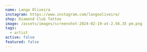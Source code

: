 ```yaml
---
name: Lango Oliveira
instagram: https://www.instagram.com/langooliveira/
shop: Diamond Club Tattoo
image: /assets/images/screenshot-2024-02-19-at-2.56.35 pm.png
tags:
  - artist
active: false
featured: false
---
```


